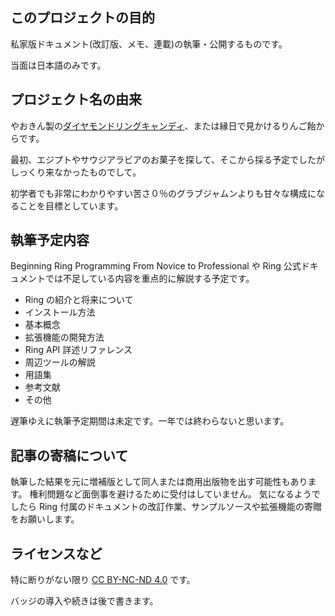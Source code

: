 ## このプロジェクトの目的
私家版ドキュメント(改訂版、メモ、連載)の執筆・公開するものです。

当面は日本語のみです。

## プロジェクト名の由来
やおきん製の[ダイヤモンドリングキャンディ](http://www.yaokin.com/products_search/candy/item_M24124)、または縁日で見かけるりんご飴からです。

最初、エジプトやサウジアラビアのお菓子を探して、そこから採る予定でしたがしっくり来なかったものでして。

初学者でも非常にわかりやすい苦さ０％のグラブジャムンよりも甘々な構成になることを目標としています。

## 執筆予定内容
Beginning Ring Programming From Novice to Professional や Ring 公式ドキュメントでは不足している内容を重点的に解説する予定です。

 * Ring の紹介と将来について
 * インストール方法
 * 基本概念
 * 拡張機能の開発方法
 * Ring API 詳述リファレンス
 * 周辺ツールの解説
 * 用語集
 * 参考文献
 * その他

遅筆ゆえに執筆予定期間は未定です。一年では終わらないと思います。

## 記事の寄稿について
執筆した結果を元に増補版として同人または商用出版物を出す可能性もあります。
権利問題など面倒事を避けるために受付はしていません。
気になるようでしたら Ring 付属のドキュメントの改訂作業、サンプルソースや拡張機能の寄贈をお願いします。

## ライセンスなど
特に断りがない限り [CC BY-NC-ND 4.0](https://creativecommons.org/licenses/by-nc-nd/4.0/deed.ja) です。

バッジの導入や続きは後で書きます。

